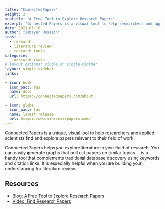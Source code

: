 ```yaml
---
title: "ConnectedPapers"
weight: 2
subtitle: "A Free Tool to Explore Research Papers"
excerpt: "Connected Papers is a visual tool to help researchers and applied scientists find academic papers relevant to their field of work."
date: 2021-01-18
author: "Jubayer Hossain"
tags:
  - research 
  - literature review 
  - research tools 
categories:
  - Research Tools
# layout options: single or single-sidebar
layout: single-sidebar
links:

- icon: book
  icon_pack: fas
  name: docs
  url: https://connectedpapers.com/about

- icon: globe
  icon_pack: fas
  name: latest release
  url: https://www.connectedpapers.com/
---
```


Connected Papers is a unique, visual tool to help researchers and applied scientists find and explore papers relevant to their field of work.

Connected Papers helps you explore literature in your field of research. You can easily generate graphs that pull out papers on similar topics. It is a handy tool that complements traditional database discovery using keywords and citation links. It is especially helpful when you are building your understanding for literature review.

## Resources 
- [Blog: A Free Tool to Explore Research Papers](https://library.ust.hk/sc/connected-papers/)
- [Video: Find Research Papers](https://youtu.be/XjyewVqWuvM)
